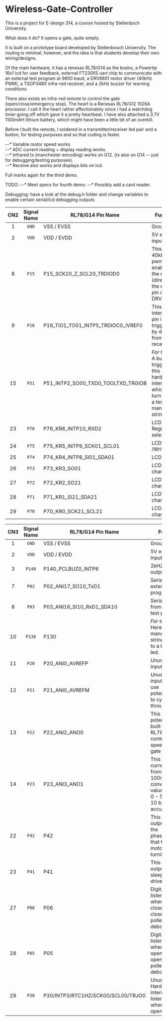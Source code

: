 # Wireless-Gate-Controller
This is a project for E-design 314, a course hosted by Stellenbsch University. 

What does it do?
It opens a gate, quite simply.

It is built on a prototype board developed by Stellenbosch University. The routing is minimal, however, and the idea
is that students develop their own wiring/designs.

Of the main hardware, it has a renesas RL78/G14 as the brains, a Powertip 16x1 lcd for user feedback, external FT230XS uart chip to communicate with an external test program at 9600 baud, 
a DRV8801 motor driver (40kHz PWM), a TSOP348X infra-red receiver, and a 2kHz buzzer for warning conditions.

There also exists an infra-red remote to control the gate (open/close/emergency stop). The heart is a Renesas RL78/G12 1026A processor. 
I call it the heart rather affectionately since I had a watchdog timer going off which gave it a pretty heartbeat.
I have also attached a 3.7V 1100mAH lithium battery, which might have been a little bit of an overkill.

Before I built the remote, I soldered in a transmitter/receiver led pair and a button,
for testing purposes and so that coding is faster.


--* Variable motor speed works
<br>
--* ADC current reading + display reading works.
<br>
--* Infrared tx (manchester encoding) works on G12. (tx also on G14 -- just for debugging/testing purposes).
<br>
--* Receive also works and displays bits on lcd.

Full marks again for the third demo.

TODO:
--* Meet specs for fourth demo.
--* Possibly add a card reader.

Debugging: have a look at the debug.h folder and 
change variables to enable certain serial/lcd debugging outputs


CN2 | Signal Name | RL78/G14 Pin Name | Function
:---: | :---: | --- | ---
1 | `GND` | VSS / EVSS | Ground
2 | `VDD` | VDD / EVDD | 5V external input
8 | `P15` | P15_SCK20_Z_SCL20_TRDIOD0 | This is the 40kHz pwm enable for the motor (directed to the enable pin of the DRV8801)
9 | `P16` | P16_TIO1_TO01_INTP5_TRDIOC0_IVREF0 | This interrupt pin is triggered by data from the IR receiver 
15| `P51` | P51_INTP2_SO00_TXD0_TOOLTXD_TRGIOB | *For testing.* A button triggers this hardware interrupt which in turn sends a test manchestor string.
23| `P76` | P76_KR6_INTP10_RXD2 | LCD Register select
24| `P75` | P75_KR5_INTP9_SCK01_SCL01 | LCD Read /Write
25| `P74` | P74_KR4_INTP8_SI01_SDA01 | LCD Enable
26| `P73` | P73_KR3_SO01 | LCD Data channel 3
27| `P72` | P72_KR2_SO21 | LCD Data channel 2
28| `P71` | P71_KR1_SI21_SDA21 | LCD Data channel 1
29| `P70` | P70_KR0_SCK21_SCL21 | LCD Data channel 0

CN3 | Signal Name | RL78/G14 Pin Name | Function
:---: | :---: | --- | ---
1 | `GND` | VSS / EVSS | Ground
2 | `VDD` | VDD / EVDD | 5V external input
3 | `P140`| P140_PCLBUZ0_INTP6 | 2kHZ buzzer output
7 | `P02` | P02_ANI17_SO10_TxD1 | Serial output to external test program
8 | `P03` | P03_ANI16_SI10_RxD1_SDA10 | Serial input from external test program
10| `P130`| P130 | *For testing.* Here is where a manchestor string is output to a built-in IR led.
11| `P20` | P20_ANI0_AVREFP | *Unused* ADC input
12| `P21` | P21_ANI0_AVREFM | *Unused* ADC input TODO: use potentiometer to cycle through menu.
13| `P22` | P22_ANI2_ANO0 | This reads a potentiometer built-in the RL78 G14. It controls the speed of the gate motor.
14| `P23` | P23_ANI3_ANO1 | This reads in a current value from 0 - 100mA, converted to a value between 0 - 5 V, with 10 bit accuracy.
22| `P42` | P42 | This digital output controls the phase/direction that the gate motor is turning.
23| `P41` | P41 | This digital output can sleep the motor driver (nSleep).
27| `P06` | P06 | Digital in which listens for when the gate closes/is closed (port is polled ~ debouncing).
28| `P05` | P05 | Digital in which listens for when the gate opens/is opened (port is polled ~ debouncing).
29| `P30` | P30/INTP3/RTC1HZ/SCK00/SCL00/TRJO0 | *Unused.* Hardware interrupt which listens for when the gate opens/closes.
